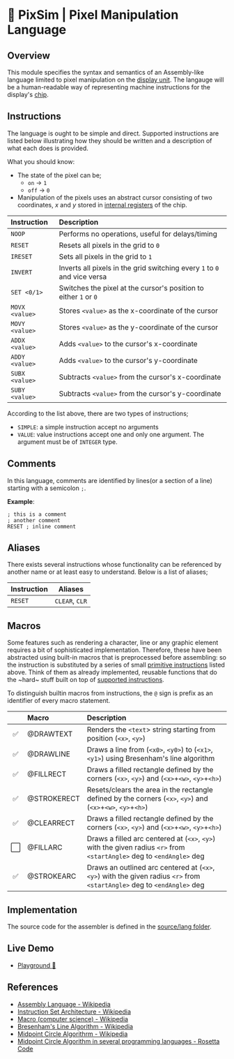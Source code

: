 # 👾 PixSim | Pixel Manipulation Language

## Overview

This module specifies the syntax and semantics of an Assembly-like language
limited to pixel manipulation on the [display unit](./display-unit.md). The
langauge will be a human-readable way of representing machine instructions for
the display's [chip](./virtual-chip.md).

## Instructions

The language is ought to be simple and direct. Supported instructions are listed
below illustrating how they should be written and a description of what each
does is provided.

What you should know:

-   The state of the pixel can be;
    -   `on` -> `1`
    -   `off` -> `0`
-   Manipulation of the pixels uses an abstract cursor consisting of two
    coordinates, _x_ and _y_ stored in
    [internal registers](./virtual-chip.md#internal-registers) of the chip.

| **Instruction** | **Description**                                                          |
| :-------------- | :----------------------------------------------------------------------- |
| `NOOP`          | Performs no operations, useful for delays/timing                         |
| `RESET`         | Resets all pixels in the grid to `0`                                     |
| `IRESET`        | Sets all pixels in the grid to `1`                                       |
| `INVERT`        | Inverts all pixels in the grid switching every `1` to `0` and vice versa |
| `SET <0/1>`     | Switches the pixel at the cursor's position to either `1` or `0`         |
| `MOVX <value>`  | Stores `<value>` as the x-coordinate of the cursor                       |
| `MOVY <value>`  | Stores `<value>` as the y-coordinate of the cursor                       |
| `ADDX <value>`  | Adds `<value>` to the cursor's x-coordinate                              |
| `ADDY <value>`  | Adds `<value>` to the cursor's y-coordinate                              |
| `SUBX <value>`  | Subtracts `<value>` from the cursor's x-coordinate                       |
| `SUBY <value>`  | Subtracts `<value>` from the cursor's y-coordinate                       |

According to the list above, there are two types of instructions;

-   `SIMPLE`: a simple instruction accept no arguments
-   `VALUE`: value instructions accept one and only one argument. The argument
    must be of `INTEGER` type.

## Comments

In this language, comments are identified by lines(or a section of a line)
starting with a semicolon `;`.

**Example**:

```
; this is a comment
; another comment
RESET ; inline comment
```

## Aliases

There exists several instructions whose functionality can be referenced by
another name or at least easy to understand. Below is a list of aliases;

| **Instruction** | **Aliases**    |
| --------------- | -------------- |
| `RESET`         | `CLEAR`, `CLR` |

## Macros

Some features such as rendering a character, line or any graphic element
requires a bit of sophisticated implementation. Therefore, these have been
abstracted using built-in macros that is preprocessed before assembling: so the
instruction is substituted by a series of small
[primitive instructions](#instructions) listed above. Think of them as already
implemented, reusable functions that do the ~hard~ stuff built on top of
[supported instructions](#instructions).

To distinguish builtin macros from instructions, the `@` sign is prefix as an
identifier of every macro statement.

|     | **Macro**                                      | **Description**                                                                                                          |
| :-: | :--------------------------------------------- | :----------------------------------------------------------------------------------------------------------------------- |
| ✅  | @DRAWTEXT <x> <y> <text>                       | Renders the `<text`> string starting from position (`<x>`, `<y>`)                                                        |
| ✅  | @DRAWLINE <x1> <y1> <x2> <y2>                  | Draws a line from (`<x0>`, `<y0>`) to (`<x1>`, `<y1>`) using Bresenham's line algorithm                                  |
| ✅  | @FILLRECT <x> <y> <w> <h>                      | Draws a filled rectangle defined by the corners (`<x>`, `<y>`) and (`<x>`+`<w>`, `<y>`+`<h>`)                            |
| ✅  | @STROKERECT <x> <y> <w> <h>                    | Resets/clears the area in the rectangle defined by the corners (`<x>`, `<y>`) and (`<x>`+`<w>`, `<y>`+`<h>`)             |
| ✅  | @CLEARRECT <x> <y> <w> <h>                     | Draws a filled rectangle defined by the corners (`<x>`, `<y>`) and (`<x>`+`<w>`, `<y>`+`<h>`)                            |
| ⬜️ | @FILLARC <x> <y> <r> <startAngle> <endAngle>   | Draws a filled arc centered at (`<x>`, `<y>`) with the given radius `<r>` from `<startAngle>` deg to `<endAngle>` deg    |
| ✅  | @STROKEARC <x> <y> <r> <startAngle> <endAngle> | Draws an outlined arc centered at (`<x>`, `<y>`) with the given radius `<r>` from `<startAngle>` deg to `<endAngle>` deg |

## Implementation

The source code for the assembler is defined in the
[source/lang folder](../source/lang/).

## Live Demo

-   [Playground :rocket:](https://henryhale.github.io/pixsim/lang.html)

## References

-   [Assembly Language - Wikipedia](https://wikipedia.org/wiki/Assembly_language)
-   [Instruction Set Architecture - Wikipedia](https://wikipedia.org/wiki/Instruction_set_architecture)
-   [Macro (computer science) - Wikipedia](<https://wikipedia.org/wiki/Macro_(computer_science)>)
-   [Bresenham's Line Algorithm - Wikipedia](https://wikipedia.org/wiki/Bresenham%27s_line_algorithm)
-   [Midpoint Circle Algorithrm - Wikipedia](https://en.wikipedia.org/wiki/Midpoint_circle_algorithm)
-   [Midpoint Circle Algorithm in several programming languages - Rosetta Code](https://rosettacode.org/wiki/Bitmap/Midpoint_circle_algorithm)
